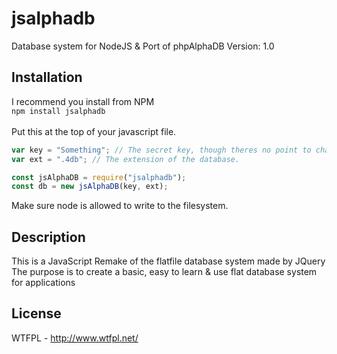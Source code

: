 # jsalphadb
Database system for NodeJS &amp; Port of phpAlphaDB
Version: 1.0

## Installation
I recommend you install from NPM<br>
`npm install jsalphadb`<br>
<br>
Put this at the top of your javascript file.

```js
var key = "Something"; // The secret key, though theres no point to changing it.
var ext = ".4db"; // The extension of the database.

const jsAlphaDB = require("jsalphadb");
const db = new jsAlphaDB(key, ext);
```
Make sure node is allowed to write to the filesystem.

## Description
This is a JavaScript Remake of the flatfile database system made by JQuery<br>
The purpose is to create a basic, easy to learn & use flat database system for applications

## License
WTFPL - http://www.wtfpl.net/

